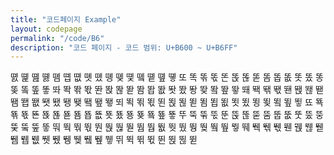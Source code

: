 ```yaml
---
title: "코드페이지 Example"
layout: codepage
permalink: "/code/B6"
description: "코드 페이지 - 코드 범위: U+B600 ~ U+B6FF"
---
```


<span class="character">똀</span>
<span class="character">똁</span>
<span class="character">똂</span>
<span class="character">똃</span>
<span class="character">똄</span>
<span class="character">똅</span>
<span class="character">똆</span>
<span class="character">똇</span>
<span class="character">똈</span>
<span class="character">똉</span>
<span class="character">똊</span>
<span class="character">똋</span>
<span class="character">똌</span>
<span class="character">똍</span>
<span class="character">똎</span>
<span class="character">똏</span>
<span class="character">또</span>
<span class="character">똑</span>
<span class="character">똒</span>
<span class="character">똓</span>
<span class="character">똔</span>
<span class="character">똕</span>
<span class="character">똖</span>
<span class="character">똗</span>
<span class="code tofu"></span>
<span class="code tofu"></span>
<span class="code tofu"></span>
<span class="code tofu"></span>
<span class="code tofu"></span>
<span class="code tofu"></span>
<span class="code tofu"></span>
<span class="code tofu"></span>
<span class="character">똠</span>
<span class="character">똡</span>
<span class="character">똢</span>
<span class="character">똣</span>
<span class="character">똤</span>
<span class="character">똥</span>
<span class="character">똦</span>
<span class="code tofu"></span>
<span class="character">똨</span>
<span class="code tofu"></span>
<span class="character">똪</span>
<span class="character">똫</span>
<span class="character">똬</span>
<span class="character">똭</span>
<span class="character">똮</span>
<span class="character">똯</span>
<span class="character">똰</span>
<span class="character">똱</span>
<span class="character">똲</span>
<span class="character">똳</span>
<span class="code tofu"></span>
<span class="code tofu"></span>
<span class="code tofu"></span>
<span class="code tofu"></span>
<span class="code tofu"></span>
<span class="code tofu"></span>
<span class="code tofu"></span>
<span class="code tofu"></span>
<span class="character">똼</span>
<span class="character">똽</span>
<span class="character">똾</span>
<span class="character">똿</span>
<span class="character">뙀</span>
<span class="character">뙁</span>
<span class="character">뙂</span>
<span class="code tofu"></span>
<span class="character">뙄</span>
<span class="code tofu"></span>
<span class="character">뙆</span>
<span class="character">뙇</span>
<span class="character">뙈</span>
<span class="character">뙉</span>
<span class="character">뙊</span>
<span class="character">뙋</span>
<span class="character">뙌</span>
<span class="character">뙍</span>
<span class="character">뙎</span>
<span class="character">뙏</span>
<span class="code tofu"></span>
<span class="code tofu"></span>
<span class="code tofu"></span>
<span class="code tofu"></span>
<span class="code tofu"></span>
<span class="code tofu"></span>
<span class="code tofu"></span>
<span class="code tofu"></span>
<span class="character">뙘</span>
<span class="character">뙙</span>
<span class="character">뙚</span>
<span class="character">뙛</span>
<span class="character">뙜</span>
<span class="character">뙝</span>
<span class="character">뙞</span>
<span class="code tofu"></span>
<span class="character">뙠</span>
<span class="code tofu"></span>
<span class="character">뙢</span>
<span class="character">뙣</span>
<span class="character">뙤</span>
<span class="character">뙥</span>
<span class="character">뙦</span>
<span class="character">뙧</span>
<span class="character">뙨</span>
<span class="character">뙩</span>
<span class="character">뙪</span>
<span class="character">뙫</span>
<span class="code tofu"></span>
<span class="code tofu"></span>
<span class="code tofu"></span>
<span class="code tofu"></span>
<span class="code tofu"></span>
<span class="code tofu"></span>
<span class="code tofu"></span>
<span class="code tofu"></span>
<span class="character">뙴</span>
<span class="character">뙵</span>
<span class="character">뙶</span>
<span class="character">뙷</span>
<span class="character">뙸</span>
<span class="character">뙹</span>
<span class="character">뙺</span>
<span class="code tofu"></span>
<span class="character">뙼</span>
<span class="code tofu"></span>
<span class="character">뙾</span>
<span class="character">뙿</span>
<span class="character">뚀</span>
<span class="character">뚁</span>
<span class="character">뚂</span>
<span class="character">뚃</span>
<span class="character">뚄</span>
<span class="character">뚅</span>
<span class="character">뚆</span>
<span class="character">뚇</span>
<span class="code tofu"></span>
<span class="code tofu"></span>
<span class="code tofu"></span>
<span class="code tofu"></span>
<span class="code tofu"></span>
<span class="code tofu"></span>
<span class="code tofu"></span>
<span class="code tofu"></span>
<span class="character">뚐</span>
<span class="character">뚑</span>
<span class="character">뚒</span>
<span class="character">뚓</span>
<span class="character">뚔</span>
<span class="character">뚕</span>
<span class="character">뚖</span>
<span class="code tofu"></span>
<span class="character">뚘</span>
<span class="code tofu"></span>
<span class="character">뚚</span>
<span class="character">뚛</span>
<span class="character">뚜</span>
<span class="character">뚝</span>
<span class="character">뚞</span>
<span class="character">뚟</span>
<span class="character">뚠</span>
<span class="character">뚡</span>
<span class="character">뚢</span>
<span class="character">뚣</span>
<span class="code tofu"></span>
<span class="code tofu"></span>
<span class="code tofu"></span>
<span class="code tofu"></span>
<span class="code tofu"></span>
<span class="code tofu"></span>
<span class="code tofu"></span>
<span class="code tofu"></span>
<span class="character">뚬</span>
<span class="character">뚭</span>
<span class="character">뚮</span>
<span class="character">뚯</span>
<span class="character">뚰</span>
<span class="character">뚱</span>
<span class="character">뚲</span>
<span class="code tofu"></span>
<span class="character">뚴</span>
<span class="code tofu"></span>
<span class="character">뚶</span>
<span class="character">뚷</span>
<span class="character">뚸</span>
<span class="character">뚹</span>
<span class="character">뚺</span>
<span class="character">뚻</span>
<span class="character">뚼</span>
<span class="character">뚽</span>
<span class="character">뚾</span>
<span class="character">뚿</span>
<span class="code tofu"></span>
<span class="code tofu"></span>
<span class="code tofu"></span>
<span class="code tofu"></span>
<span class="code tofu"></span>
<span class="code tofu"></span>
<span class="code tofu"></span>
<span class="code tofu"></span>
<span class="character">뛈</span>
<span class="character">뛉</span>
<span class="character">뛊</span>
<span class="character">뛋</span>
<span class="character">뛌</span>
<span class="character">뛍</span>
<span class="character">뛎</span>
<span class="code tofu"></span>
<span class="character">뛐</span>
<span class="code tofu"></span>
<span class="character">뛒</span>
<span class="character">뛓</span>
<span class="character">뛔</span>
<span class="character">뛕</span>
<span class="character">뛖</span>
<span class="character">뛗</span>
<span class="character">뛘</span>
<span class="character">뛙</span>
<span class="character">뛚</span>
<span class="character">뛛</span>
<span class="code tofu"></span>
<span class="code tofu"></span>
<span class="code tofu"></span>
<span class="code tofu"></span>
<span class="code tofu"></span>
<span class="code tofu"></span>
<span class="code tofu"></span>
<span class="code tofu"></span>
<span class="character">뛤</span>
<span class="character">뛥</span>
<span class="character">뛦</span>
<span class="character">뛧</span>
<span class="character">뛨</span>
<span class="character">뛩</span>
<span class="character">뛪</span>
<span class="code tofu"></span>
<span class="character">뛬</span>
<span class="code tofu"></span>
<span class="character">뛮</span>
<span class="character">뛯</span>
<span class="character">뛰</span>
<span class="character">뛱</span>
<span class="character">뛲</span>
<span class="character">뛳</span>
<span class="character">뛴</span>
<span class="character">뛵</span>
<span class="character">뛶</span>
<span class="character">뛷</span>
<span class="code tofu"></span>
<span class="code tofu"></span>
<span class="code tofu"></span>
<span class="code tofu"></span>
<span class="code tofu"></span>
<span class="code tofu"></span>
<span class="code tofu"></span>
<span class="code tofu"></span>